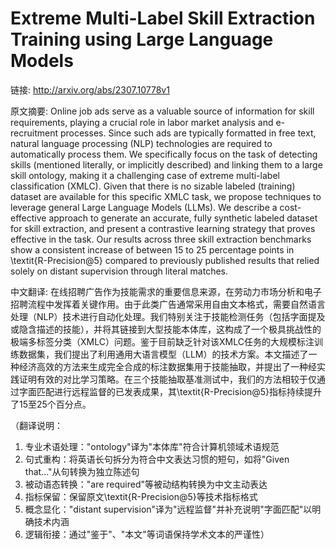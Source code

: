 # Extreme Multi-Label Skill Extraction Training using Large Language Models

链接: http://arxiv.org/abs/2307.10778v1

原文摘要:
Online job ads serve as a valuable source of information for skill
requirements, playing a crucial role in labor market analysis and e-recruitment
processes. Since such ads are typically formatted in free text, natural
language processing (NLP) technologies are required to automatically process
them. We specifically focus on the task of detecting skills (mentioned
literally, or implicitly described) and linking them to a large skill ontology,
making it a challenging case of extreme multi-label classification (XMLC).
Given that there is no sizable labeled (training) dataset are available for
this specific XMLC task, we propose techniques to leverage general Large
Language Models (LLMs). We describe a cost-effective approach to generate an
accurate, fully synthetic labeled dataset for skill extraction, and present a
contrastive learning strategy that proves effective in the task. Our results
across three skill extraction benchmarks show a consistent increase of between
15 to 25 percentage points in \textit{R-Precision@5} compared to previously
published results that relied solely on distant supervision through literal
matches.

中文翻译:
在线招聘广告作为技能需求的重要信息来源，在劳动力市场分析和电子招聘流程中发挥着关键作用。由于此类广告通常采用自由文本格式，需要自然语言处理（NLP）技术进行自动化处理。我们特别关注于技能检测任务（包括字面提及或隐含描述的技能），并将其链接到大型技能本体库，这构成了一个极具挑战性的极端多标签分类（XMLC）问题。鉴于目前缺乏针对该XMLC任务的大规模标注训练数据集，我们提出了利用通用大语言模型（LLM）的技术方案。本文描述了一种经济高效的方法来生成完全合成的标注数据集用于技能抽取，并提出了一种经实践证明有效的对比学习策略。在三个技能抽取基准测试中，我们的方法相较于仅通过字面匹配进行远程监督的已发表成果，其\textit{R-Precision@5}指标持续提升了15至25个百分点。

（翻译说明：
1. 专业术语处理："ontology"译为"本体库"符合计算机领域术语规范
2. 句式重构：将英语长句拆分为符合中文表达习惯的短句，如将"Given that..."从句转换为独立陈述句
3. 被动语态转换："are required"等被动结构转换为中文主动表达
4. 指标保留：保留原文\textit{R-Precision@5}等技术指标格式
5. 概念显化："distant supervision"译为"远程监督"并补充说明"字面匹配"以明确技术内涵
6. 逻辑衔接：通过"鉴于"、"本文"等词语保持学术文本的严谨性）
